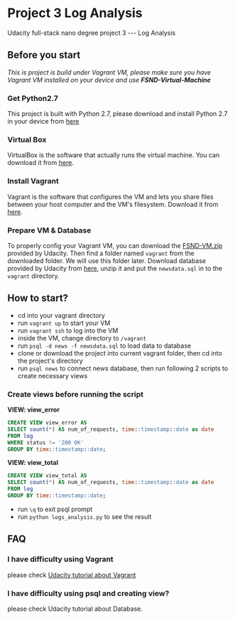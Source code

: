 # Project 3 Log Analysis
Udacity full-stack nano degree project 3 --- Log Analysis

## Before you start
_This is project is build under Vagrant VM, please make sure you have Vagrant VM installed on your device and use **FSND-Virtual-Machine**_

### Get Python2.7
This project is built with Python 2.7, please download and install Python 2.7 in your device from [here](https://www.python.org/downloads/)

### Virtual Box
VirtualBox is the software that actually runs the virtual machine. You can download it from [here](virtualbox.org).

### Install Vagrant
Vagrant is the software that configures the VM and lets you share files between your host computer and the VM's filesystem. Download it from [here](vagrantup.com).

### Prepare VM & Database
To properly config your Vagrant VM, you can download the [FSND-VM.zip](https://s3.amazonaws.com/video.udacity-data.com/topher/2018/April/5acfbfa3_fsnd-virtual-machine/fsnd-virtual-machine.zip) provided by Udacity.
Then find a folder named `vagrant` from the downloaded folder. We will use this folder later.
Download database provided by Udacity from [here](https://d17h27t6h515a5.cloudfront.net/topher/2016/August/57b5f748_newsdata/newsdata.zip), unzip it and put the `newsdata.sql` in to the `vagrant` directory.

## How to start?
- cd into your vagrant directory
- run `vagrant up` to start your VM
- run `vagrant ssh` to log into the VM
- inside the VM, change directory to `/vagrant`
- run `psql -d news -f newsdata.sql` to load data to database
- clone or download the project into current vagrant folder, then cd into the project's directory
- run `psql news` to connect news database, then run following 2 scripts to create necessary views

### Create views before running the script
**VIEW: view_error**
```sql
CREATE VIEW view_error AS
SELECT count(*) AS num_of_requests, time::timestamp::date as date
FROM log
WHERE status != '200 OK'
GROUP BY time::timestamp::date;
```

**VIEW: view_total**
```sql
CREATE VIEW view_total AS
SELECT count(*) AS num_of_requests, time::timestamp::date as date
FROM log
GROUP BY time::timestamp::date;
```

- run `\q` to exit psql prompt
- run `python logs_analysis.py` to see the result


## FAQ
### I have difficulty using Vagrant
please check [Udacity tutorial about Vagrant](https://classroom.udacity.com/nanodegrees/nd004/parts/8d3e23e1-9ab6-47eb-b4f3-d5dc7ef27bf0/modules/bc51d967-cb21-46f4-90ea-caf73439dc59/lessons/5475ecd6-cfdb-4418-85a2-f2583074c08d/concepts/14c72fe3-e3fe-4959-9c4b-467cf5b7c3a0)

### I have difficulty using psql and creating view?
please check Udacity tutorial about Database.